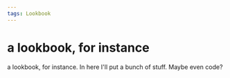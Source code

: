 ```yaml
---
tags: Lookbook
---
```


# a lookbook, for instance

a lookbook, for instance. In here I'll put a bunch of stuff. Maybe even code? 
